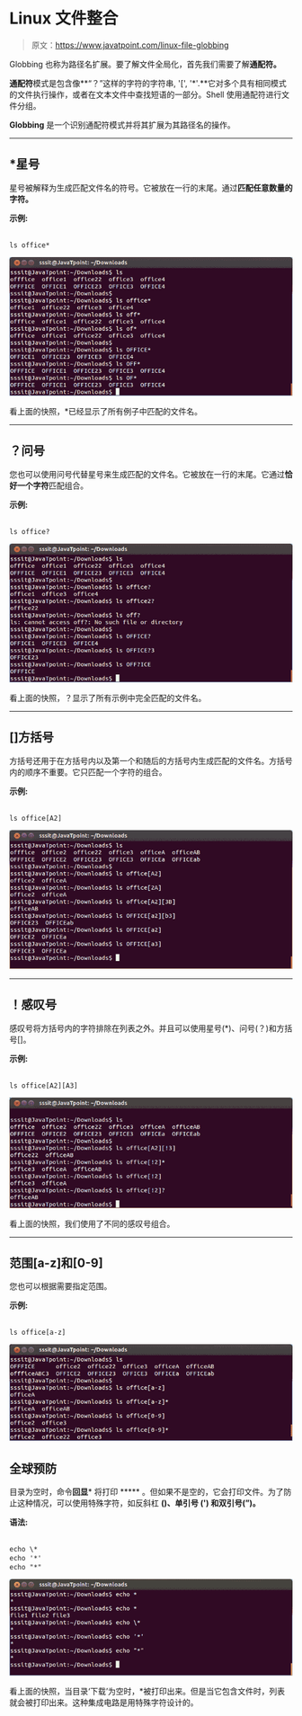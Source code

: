 # Linux 文件整合

> 原文：<https://www.javatpoint.com/linux-file-globbing>

Globbing 也称为路径名扩展。要了解文件全局化，首先我们需要了解**通配符。**

**通配符**模式是包含像**“？”这样的字符的字符串, '[', '*'.**它对多个具有相同模式的文件执行操作，或者在文本文件中查找短语的一部分。Shell 使用通配符进行文件分组。

**Globbing** 是一个识别通配符模式并将其扩展为其路径名的操作。

* * *

## *星号

星号被解释为生成匹配文件名的符号。它被放在一行的末尾。通过**匹配任意数量的字符。**

**示例:**

```

ls office*

```

![Linux File Globbing1](img/11049f8c21fed05e4beeae68f7eaf267.png)

看上面的快照，*已经显示了所有例子中匹配的文件名。

* * *

## ？问号

您也可以使用问号代替星号来生成匹配的文件名。它被放在一行的末尾。它通过**恰好一个字符**匹配组合。

**示例:**

```

ls office?

```

![Linux File Globbing2](img/251c8aa10af7bcfbcf9eb8aba08f22ac.png)

看上面的快照，？显示了所有示例中完全匹配的文件名。

* * *

## []方括号

方括号还用于在方括号内以及第一个和随后的方括号内生成匹配的文件名。方括号内的顺序不重要。它只匹配一个字符的组合。

**示例:**

```

ls office[A2]

```

![Linux File Globbing3](img/ee8a2e9a8ea4babdd29077bea1d8e5fe.png)

* * *

## ！感叹号

感叹号将方括号内的字符排除在列表之外。并且可以使用星号(*)、问号(？)和方括号[]。

**示例:**

```

ls office[A2][A3]

```

![Linux File Globbing4](img/5f1dde4f0d3ceb05e208484d2813107d.png)

看上面的快照，我们使用了不同的感叹号组合。

* * *

## 范围[a-z]和[0-9]

您也可以根据需要指定范围。

**示例:**

```

ls office[a-z]

```

![Linux File Globbing5](img/2d2332850d1be45f697f7772d215f0eb.png)

## 全球预防

目录为空时，命令**回显*** 将打印 ***** 。但如果不是空的，它会打印文件。为了防止这种情况，可以使用特殊字符，如反斜杠 **(\)、**单引号 **(')** 和双引号**(”)。**

**语法:**

```

echo \*
echo '*'
echo "*"

```

![Linux File Globbing6](img/4b0969e9d271ac8ca5ccb715279a8fa0.png)

看上面的快照，当目录‘下载’为空时，*被打印出来。但是当它包含文件时，列表就会被打印出来。这种集成电路是用特殊字符设计的。
